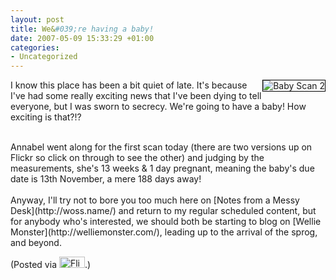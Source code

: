 ```yaml
---
layout: post
title: We&#039;re having a baby!
date: 2007-05-09 15:33:29 +01:00
categories:
- Uncategorized
---
```

<p><a href="http://www.flickr.com/photos/mathie/491272559/" title="Baby Scan 2"><img src="http://farm1.static.flickr.com/221/491272559_525f985d53_m.jpg" alt="Baby Scan 2" class="alignright" style="border: solid 1px #000000; float: right;" /></a>I know this place has been a bit quiet of late.  It's because I've had some really exciting news that I've been dying to tell everyone, but I was sworn to secrecy.  We're going to have a baby!  How exciting is that?!?<br /></p>
<br />
Annabel went along for the first scan today (there are two versions up on Flickr so click on through to see the other) and judging by the measurements, she's 13 weeks & 1 day pregnant, meaning the baby's due date is 13th November, a mere 188 days away!<br />
<br />
Anyway, I'll try not to bore you too much here on [Notes from a Messy Desk](http://woss.name/) and return to my regular scheduled content, but for anybody who's interested, we should both be starting to blog on [Wellie Monster](http://welliemonster.com/), leading up to the arrival of the sprog, and beyond.

(Posted via <a href="http://www.flickr.com/"><img alt="Flickr" src="http://www.flickr.com/images/flickr_logo_blog.gif" height="18" width="41" /></a>.)
